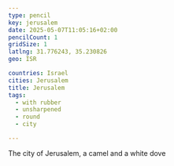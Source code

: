 ```yaml
---
type: pencil
key: jerusalem
date: 2025-05-07T11:05:16+02:00
pencilCount: 1
gridSize: 1
latlng: 31.776243, 35.230826
geo: ISR

countries: Israel
cities: Jerusalem
title: Jerusalem
tags:
  - with rubber
  - unsharpened
  - round
  - city

---
```


The city of Jerusalem, a camel and a white dove